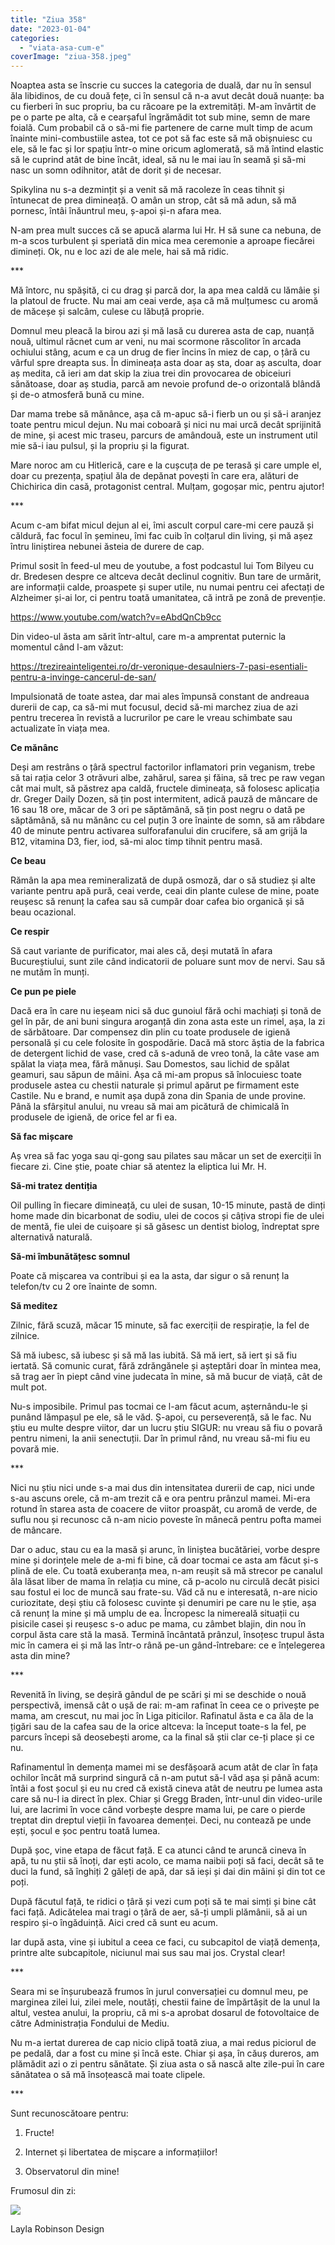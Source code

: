 ```yaml
---
title: "Ziua 358"
date: "2023-01-04"
categories: 
  - "viata-asa-cum-e"
coverImage: "ziua-358.jpeg"
---
```


Noaptea asta se înscrie cu succes la categoria de duală, dar nu în sensul ăla libidinos, de cu două fețe, ci în sensul că n-a avut decât două nuanțe: ba cu fierberi în suc propriu, ba cu răcoare pe la extremități. M-am învârtit de pe o parte pe alta, că e cearșaful îngrămădit tot sub mine, semn de mare foială. Cum probabil că o să-mi fie partenere de carne mult timp de acum înainte mini-combustiile astea, tot ce pot să fac este să mă obișnuiesc cu ele, să le fac și lor spațiu într-o mine oricum aglomerată, să mă întind elastic să le cuprind atât de bine încât, ideal, să nu le mai iau în seamă și să-mi nasc un somn odihnitor, atât de dorit și de necesar.

Spikylina nu s-a dezmințit și a venit să mă racoleze în ceas tihnit și întunecat de prea dimineață. O amân un strop, cât să mă adun, să mă pornesc, întâi înăuntrul meu, ș-apoi și-n afara mea.

N-am prea mult succes că se apucă alarma lui Hr. H să sune ca nebuna, de m-a scos turbulent și speriată din mica mea ceremonie a aproape fiecărei dimineți. Ok, nu e loc azi de ale mele, hai să mă ridic.

\*\*\*

Mă întorc, nu spășită, ci cu drag și parcă dor, la apa mea caldă cu lămâie și la platoul de fructe. Nu mai am ceai verde, așa că mă mulțumesc cu aromă de măceșe și salcâm, culese cu lăbuță proprie.

Domnul meu pleacă la birou azi și mă lasă cu durerea asta de cap, nuanță nouă, ultimul răcnet cum ar veni, nu mai scormone răscolitor în arcada ochiului stâng, acum e ca un drug de fier încins în miez de cap, o țâră cu vârful spre dreapta sus. În dimineața asta doar aș sta, doar aș asculta, doar aș medita, că ieri am dat skip la ziua trei din provocarea de obiceiuri sănătoase, doar aș studia, parcă am nevoie profund de-o orizontală blândă și de-o atmosferă bună cu mine.

Dar mama trebe să mănânce, așa că m-apuc să-i fierb un ou și să-i aranjez toate pentru micul dejun. Nu mai coboară și nici nu mai urcă decât sprijinită de mine, și acest mic traseu, parcurs de amândouă, este un instrument util mie să-i iau pulsul, și la propriu și la figurat.

Mare noroc am cu Hitlerică, care e la cușcuța de pe terasă și care umple el, doar cu prezența, spațiul ăla de depănat povești în care era, alături de Chichirica din casă, protagonist central. Mulțam, gogoșar mic, pentru ajutor!

\*\*\*

Acum c-am bifat micul dejun al ei, îmi ascult corpul care-mi cere pauză și căldură, fac focul în șemineu, îmi fac cuib în colțarul din living, și mă așez întru liniștirea nebunei ăsteia de durere de cap.

Primul sosit în feed-ul meu de youtube, a fost podcastul lui Tom Bilyeu cu dr. Bredesen despre ce altceva decât declinul cognitiv. Bun tare de urmărit, are informații calde, proaspete și super utile, nu numai pentru cei afectați de Alzheimer și-ai lor, ci pentru toată umanitatea, că intră pe zonă de prevenție.

https://www.youtube.com/watch?v=eAbdQnCb9cc

Din video-ul ăsta am sărit într-altul, care m-a amprentat puternic la momentul când l-am văzut:

https://trezireainteligentei.ro/dr-veronique-desaulniers-7-pasi-esentiali-pentru-a-invinge-cancerul-de-san/

Impulsionată de toate astea, dar mai ales împunsă constant de andreaua durerii de cap, ca să-mi mut focusul, decid să-mi marchez ziua de azi pentru trecerea în revistă a lucrurilor pe care le vreau schimbate sau actualizate în viața mea.

**Ce mănânc**

Deși am restrâns o țâră spectrul factorilor inflamatori prin veganism, trebe să tai rația celor 3 otrăvuri albe, zahărul, sarea și făina, să trec pe raw vegan cât mai mult, să păstrez apa caldă, fructele dimineața, să folosesc aplicația dr. Greger Daily Dozen, să țin post intermitent, adică pauză de mâncare de 16 sau 18 ore, măcar de 3 ori pe săptămână, să țin post negru o dată pe săptămână, să nu mănânc cu cel puțin 3 ore înainte de somn, să am răbdare 40 de minute pentru activarea sulforafanului din crucifere, să am grijă la B12, vitamina D3, fier, iod, să-mi aloc timp tihnit pentru masă.

**Ce beau**

Rămân la apa mea remineralizată de după osmoză, dar o să studiez și alte variante pentru apă pură, ceai verde, ceai din plante culese de mine, poate reușesc să renunț la cafea sau să cumpăr doar cafea bio organică și să beau ocazional.

**Ce respir**

Să caut variante de purificator, mai ales că, deși mutată în afara Bucureștiului, sunt zile când indicatorii de poluare sunt mov de nervi. Sau să ne mutăm în munți.

**Ce pun pe piele**

Dacă era în care nu ieșeam nici să duc gunoiul fără ochi machiați și tonă de gel în păr, de ani buni singura aroganță din zona asta este un rimel, așa, la zi de sărbătoare. Dar compensez din plin cu toate produsele de igienă personală și cu cele folosite în gospodărie. Dacă mă storc ăștia de la fabrica de detergent lichid de vase, cred că s-adună de vreo tonă, la câte vase am spălat la viața mea, fără mănuși. Sau Domestos, sau lichid de spălat geamuri, sau săpun de mâini. Așa că mi-am propus să înlocuiesc toate produsele astea cu chestii naturale și primul apărut pe firmament este Castile. Nu e brand, e numit așa după zona din Spania de unde provine. Până la sfârșitul anului, nu vreau să mai am picătură de chimicală în produsele de igienă, de orice fel ar fi ea.

**Să fac mișcare**

Aș vrea să fac yoga sau qi-gong sau pilates sau măcar un set de exerciții în fiecare zi. Cine știe, poate chiar să atentez la eliptica lui Mr. H.

**Să-mi tratez dentiția**

Oil pulling în fiecare dimineață, cu ulei de susan, 10-15 minute, pastă de dinți home made din bicarbonat de sodiu, ulei de cocos și câțiva stropi fie de ulei de mentă, fie ulei de cuișoare și să găsesc un dentist biolog, îndreptat spre alternativă naturală.

**Să-mi îmbunătățesc somnul**

Poate că mișcarea va contribui și ea la asta, dar sigur o să renunț la telefon/tv cu 2 ore înainte de somn.

**Să meditez**

Zilnic, fără scuză, măcar 15 minute, să fac exerciții de respirație, la fel de zilnice.

Să mă iubesc, să iubesc și să mă las iubită. Să mă iert, să iert și să fiu iertată. Să comunic curat, fără zdrăngănele și așteptări doar în mintea mea, să trag aer în piept când vine judecata în mine, să mă bucur de viață, cât de mult pot.

Nu-s imposibile. Primul pas tocmai ce l-am făcut acum, așternându-le și punând lămpașul pe ele, să le văd. Ș-apoi, cu perseverență, să le fac. Nu știu eu multe despre viitor, dar un lucru știu SIGUR: nu vreau să fiu o povară pentru nimeni, la anii senectuții. Dar în primul rând, nu vreau să-mi fiu eu povară mie.

\*\*\*

Nici nu știu nici unde s-a mai dus din intensitatea durerii de cap, nici unde s-au ascuns orele, că m-am trezit că e ora pentru prânzul mamei. Mi-era rotund în starea asta de coacere de viitor proaspăt, cu aromă de verde, de suflu nou și recunosc că n-am nicio poveste în mânecă pentru pofta mamei de mâncare.

Dar o aduc, stau cu ea la masă și arunc, în liniștea bucătăriei, vorbe despre mine și dorințele mele de a-mi fi bine, că doar tocmai ce asta am făcut și-s plină de ele. Cu toată exuberanța mea, n-am reușit să mă strecor pe canalul ăla lăsat liber de mama în relația cu mine, că p-acolo nu circulă decât pisici sau fostul ei loc de muncă sau frate-su. Văd că nu e interesată, n-are nicio curiozitate, deși știu că folosesc cuvinte și denumiri pe care nu le știe, așa că renunț la mine și mă umplu de ea. Încropesc la nimereală situații cu pisicile casei și reușesc s-o aduc pe mama, cu zâmbet blajin, din nou în corpul ăsta care stă la masă. Termină încântată prânzul, însoțesc trupul ăsta mic în camera ei și mă las într-o rână pe-un gând-întrebare: ce e înțelegerea asta din mine?

\*\*\*

Revenită în living, se deșiră gândul de pe scări și mi se deschide o nouă perspectivă, imensă cât o ușă de rai: m-am rafinat în ceea ce o privește pe mama, am crescut, nu mai joc în Liga piticilor. Rafinatul ăsta e ca ăla de la țigări sau de la cafea sau de la orice altceva: la început toate-s la fel, pe parcurs începi să deosebești arome, ca la final să știi clar ce-ți place și ce nu. 

Rafinamentul în demența mamei mi se desfășoară acum atât de clar în fața ochilor încât mă surprind singură că n-am putut să-l văd așa și până acum: întâi a fost șocul și eu nu cred că există cineva atât de neutru pe lumea asta care să nu-l ia direct în plex. Chiar și Gregg Braden, într-unul din video-urile lui, are lacrimi în voce când vorbește despre mama lui, pe care o pierde treptat din dreptul vieții în favoarea demenței. Deci, nu contează pe unde ești, șocul e șoc pentru toată lumea. 

După șoc, vine etapa de făcut față. E ca atunci când te aruncă cineva în apă, tu nu știi să înoți, dar ești acolo, ce mama naibii poți să faci, decât să te duci la fund, să înghiți 2 găleți de apă, dar să ieși și dai din mâini și din tot ce poți. 

După făcutul față, te ridici o țâră și vezi cum poți să te mai simți și bine cât faci față. Adicătelea mai tragi o țâră de aer, să-ți umpli plămânii, să ai un respiro și-o îngăduință. Aici cred că sunt eu acum. 

Iar după asta, vine și iubitul a ceea ce faci, cu subcapitol de viață demența, printre alte subcapitole, niciunul mai sus sau mai jos. Crystal clear!

\*\*\*

Seara mi se înșurubează frumos în jurul conversației cu domnul meu, pe marginea zilei lui, zilei mele, noutăți, chestii faine de împărtășit de la unul la altul, vestea anului, la propriu, că mi s-a aprobat dosarul de fotovoltaice de către Administrația Fondului de Mediu. 

Nu m-a iertat durerea de cap nicio clipă toată ziua, a mai redus piciorul de pe pedală, dar a fost cu mine și încă este. Chiar și așa, în căuș dureros, am plămădit azi o zi pentru sănătate. Și ziua asta o să nască alte zile-pui în care sănătatea o să mă însoțească mai toate clipele.

\*\*\*

Sunt recunoscătoare pentru:

1. Fructe!

3. Internet și libertatea de mișcare a informațiilor!

5. Observatorul din mine!

Frumosul din zi:

![](images/358.jpeg)

Layla Robinson Design
